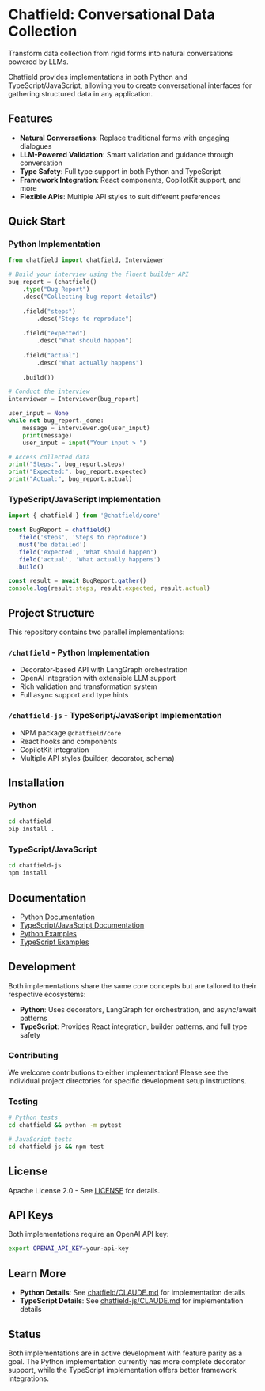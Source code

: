 # Chatfield: Conversational Data Collection

Transform data collection from rigid forms into natural conversations powered by LLMs.

Chatfield provides implementations in both Python and TypeScript/JavaScript, allowing you to create conversational interfaces for gathering structured data in any application.

## Features

- **Natural Conversations**: Replace traditional forms with engaging dialogues
- **LLM-Powered Validation**: Smart validation and guidance through conversation
- **Type Safety**: Full type support in both Python and TypeScript
- **Framework Integration**: React components, CopilotKit support, and more
- **Flexible APIs**: Multiple API styles to suit different preferences

## Quick Start

### Python Implementation

```python
from chatfield import chatfield, Interviewer

# Build your interview using the fluent builder API
bug_report = (chatfield()
    .type("Bug Report")
    .desc("Collecting bug report details")
    
    .field("steps")
        .desc("Steps to reproduce")
    
    .field("expected")
        .desc("What should happen")
    
    .field("actual")
        .desc("What actually happens")
    
    .build())

# Conduct the interview
interviewer = Interviewer(bug_report)

user_input = None
while not bug_report._done:
    message = interviewer.go(user_input)
    print(message)
    user_input = input("Your input > ")

# Access collected data
print("Steps:", bug_report.steps)
print("Expected:", bug_report.expected)
print("Actual:", bug_report.actual)
```

### TypeScript/JavaScript Implementation

```typescript
import { chatfield } from '@chatfield/core'

const BugReport = chatfield()
  .field('steps', 'Steps to reproduce')
  .must('be detailed')
  .field('expected', 'What should happen')
  .field('actual', 'What actually happens')
  .build()

const result = await BugReport.gather()
console.log(result.steps, result.expected, result.actual)
```

## Project Structure

This repository contains two parallel implementations:

### `/chatfield` - Python Implementation
- Decorator-based API with LangGraph orchestration
- OpenAI integration with extensible LLM support
- Rich validation and transformation system
- Full async support and type hints

### `/chatfield-js` - TypeScript/JavaScript Implementation  
- NPM package `@chatfield/core`
- React hooks and components
- CopilotKit integration
- Multiple API styles (builder, decorator, schema)

## Installation

### Python
```bash
cd chatfield
pip install .
```

### TypeScript/JavaScript
```bash
cd chatfield-js
npm install
```

## Documentation

- [Python Documentation](./chatfield/README.md)
- [TypeScript/JavaScript Documentation](./chatfield-js/README.md)
- [Python Examples](./chatfield/examples/)
- [TypeScript Examples](./chatfield-js/examples/)

## Development

Both implementations share the same core concepts but are tailored to their respective ecosystems:

- **Python**: Uses decorators, LangGraph for orchestration, and async/await patterns
- **TypeScript**: Provides React integration, builder patterns, and full type safety

### Contributing

We welcome contributions to either implementation! Please see the individual project directories for specific development setup instructions.

### Testing

```bash
# Python tests
cd chatfield && python -m pytest

# JavaScript tests  
cd chatfield-js && npm test
```

## License

Apache License 2.0 - See [LICENSE](./LICENSE) for details.

## API Keys

Both implementations require an OpenAI API key:

```bash
export OPENAI_API_KEY=your-api-key
```

## Learn More

- **Python Details**: See [chatfield/CLAUDE.md](./chatfield/CLAUDE.md) for implementation details
- **TypeScript Details**: See [chatfield-js/CLAUDE.md](./chatfield-js/CLAUDE.md) for implementation details

## Status

Both implementations are in active development with feature parity as a goal. The Python implementation currently has more complete decorator support, while the TypeScript implementation offers better framework integrations.